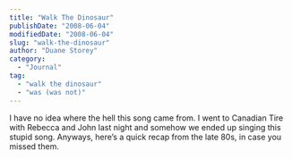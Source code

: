 ```yaml
---
title: "Walk The Dinosaur"
publishDate: "2008-06-04"
modifiedDate: "2008-06-04"
slug: "walk-the-dinosaur"
author: "Duane Storey"
category:
  - "Journal"
tag:
  - "walk the dinosaur"
  - "was (was not)"
---
```


I have no idea where the hell this song came from. I went to Canadian Tire with Rebecca and John last night and somehow we ended up singing this stupid song. Anyways, here’s a quick recap from the late 80s, in case you missed them.